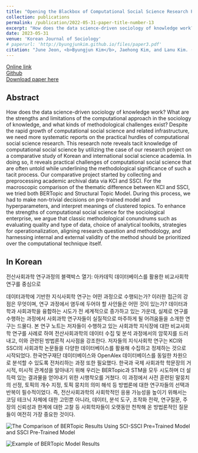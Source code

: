 ```yaml
---
title: "Opening the Blackbox of Computational Social Science Research Process: A Case of Comparative Study of Social Science Academia"
collection: publications
permalink: /publication/2022-05-31-paper-title-number-13
excerpt: "How does the data science-driven sociology of knowledge work? What are the strengths and limitations of the computational approach in the sociology of knowledge, and what kinds of methodological challenges exist?"
date: 2023-05-31
venue: 'Korean Journal of Sociology'
# paperurl: 'http://byungjunkim.github.io/files/paper3.pdf'
citation: "June Jeon, <b>Byungjun Kim</b>, Jaehong Kim, and Lanu Kim. (2023). &quot;Opening the Blackbox of Computational Social Science Research Process: A Case of Comparative Study of Social Science Academia.&quot; <i>Korean Journal of Sociology</i>. 57(2)."
---
```

[Online link](https://www.kci.go.kr/kciportal/ci/sereArticleSearch/ciSereArtiView.kci?sereArticleSearchBean.artiId=ART002967055)  
[Github](https://github.com/ByungjunKim/OpenBlackBox)  
[Download paper here](http://byungjunkim.github.io/files/paper13.pdf)

## Abstract
How does the data science-driven sociology of knowledge work? What are the strengths and limitations of the computational approach in the sociology of knowledge, and what kinds of methodological challenges exist? Despite the rapid growth of computational social science and related infrastructure, we need more systematic reports on the practical hurdles of computational social science research. This research note reveals tacit knowledge of computational social science by utilizing the case of our research project on a comparative study of Korean and international social science academia. In doing so, it reveals practical challenges of computational social science that are often untold while underlining the methodological significance of such a tacit process. Our comparative project started by collecting and preprocessing academic archival data via KCI and SSCI. For the macroscopic comparison of the thematic difference between KCI and SSCI, we tried both BERTopic and Structural Topic Model. During this process, we had to make non-trivial decisions on pre-trained model and hyperparameters, and interpret meanings of clustered topics. To enhance the strengths of computational social science for the sociological enterprise, we argue that classic methodological conundrums such as evaluating quality and type of data, choice of analytical toolkits, strategies for operationalization, aligning research question and methodology, and harnessing internal and external validity of the method should be prioritized over the computational technique itself.

## In Korean
전산사회과학 연구과정의 블랙박스 열기: 아카데믹 데이터베이스를 활용한 비교사회학 연구를 중심으로

데이터과학에 기반한 지식사회학 연구는 어떤 과정으로 수행되는가? 이러한 접근의 강점은 무엇이며, 연구 과정에서 염두에 두어야 할 사안들은 어떤 것이 있는가? 데이터과학과 사회과학을 융합하는 시도가 전 세계적으로 증가하고 있는 가운데, 실제로 연구를 수행하는 과정에서 사회과학 연구자들이 실질적으로 마주하게 될 어려움들을 소개한 연구는 드물다. 본 연구 노트는 저자들이 수행하고 있는 사회과학 지식장에 대한 비교사회학 연구를 사례로 하여 전산사회과학의 데이터 수집 및 분석 과정에서의 암묵지를 드러내고, 이와 관련된 방법론적 시사점을 강조한다. 저자들의 지식사회학 연구는 KCI와 SSCI의 사회과학 논문들을 다양한 데이터베이스를 활용해 수집하고 정제하는 것으로 시작되었다. 한국연구재단 데이터베이스와 OpenAlex 데이터베이스를 동일한 차원으로 분석할 수 있도록 전처리하는 과정 또한 필요했다. 한국과 국제 사회과학 학문장의 거시적, 미시적 관계성을 알아내기 위해 우리는 BERTopic과 STM을 모두 시도하며 더 설득력 있는 결과물을 얻어내기 위한 시행착오를 거쳤다. 이 과정에서 사전 훈련된 말뭉치의 선정, 토픽의 개수 지정, 토픽 뭉치의 의미 해석 등 방법론에 대한 연구자들의 선택과 반복이 필수적이었다. 즉, 전산사회과학의 사회학적인 응용 가능성을 높이기 위해서는 코딩 테크닉 자체에 대한 고민뿐 아니라, 데이터, 분석 도구, 조작화 전략, 연구질문, 주장의 신뢰성과 한계에 대한 고찰 등 사회학자들이 오랫동안 천착해 온 방법론적인 질문들이 여전히 가장 중요한 것이다.

![The Comparison of BERTopic Results Using SCI-SSCI Pre=Trained Model and SSCI Pre-Trained Model](http://byungjunkim.github.io/files/figures/paper13_fig1.png "The Comparison of BERTopic Results Using SCI-SSCI Pre=Trained Model and SSCI Pre-Trained Model")  

![Example of BERTopic Model Results](http://byungjunkim.github.io/files/figures/paper13_fig2.png "Example of BERTopic Model Results")